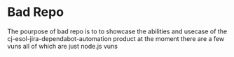 # Bad Repo

The pourpose of bad repo is to to showcase the abilities and usecase of the cj-esol-jira-dependabot-automation product at the moment there are a few vuns all of which are just node.js vuns 
